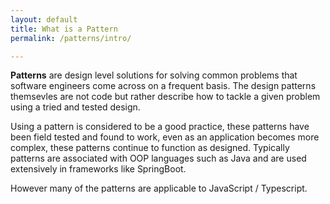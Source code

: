 ```yaml
---
layout: default
title: What is a Pattern
permalink: /patterns/intro/

---
```


**Patterns** are design level solutions for solving common problems that software engineers come across on a frequent basis. The design patterns themsevles are not code but rather describe how to tackle a given problem using a tried and tested design.

Using a pattern is considered to be a good practice, these patterns have been field tested and found to work, even as an application becomes more complex, these patterns continue to function as designed. Typically patterns are associated with OOP languages such as Java and are used extensively in frameworks like SpringBoot.

However many of the patterns are applicable to JavaScript / Typescript.

